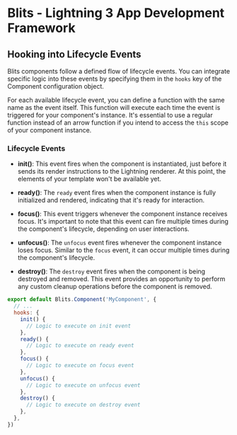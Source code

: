 # Blits - Lightning 3 App Development Framework

## Hooking into Lifecycle Events

Blits components follow a defined flow of lifecycle events. You can integrate specific logic into these events by specifying them in the `hooks` key of the Component configuration object.

For each available lifecycle event, you can define a function with the same name as the event itself. This function will execute each time the event is triggered for your component's instance. It's essential to use a regular function instead of an arrow function if you intend to access the `this` scope of your component instance.

### Lifecycle Events

- **init()**: This event fires when the component is instantiated, just before it sends its render instructions to the Lightning renderer. At this point, the elements of your template won't be available yet.

- **ready()**: The `ready` event fires when the component instance is fully initialized and rendered, indicating that it's ready for interaction.

- **focus()**: This event triggers whenever the component instance receives focus. It's important to note that this event can fire multiple times during the component's lifecycle, depending on user interactions.

- **unfocus()**: The `unfocus` event fires whenever the component instance loses focus. Similar to the `focus` event, it can occur multiple times during the component's lifecycle.

- **destroy()**: The `destroy` event fires when the component is being destroyed and removed. This event provides an opportunity to perform any custom cleanup operations before the component is removed.

```js
export default Blits.Component('MyComponent', {
  // ...
  hooks: {
    init() {
      // Logic to execute on init event
    },
    ready() {
      // Logic to execute on ready event
    },
    focus() {
      // Logic to execute on focus event
    },
    unfocus() {
      // Logic to execute on unfocus event
    },
    destroy() {
      // Logic to execute on destroy event
    },
  },
})
```
